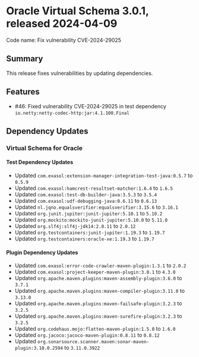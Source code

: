 # Oracle Virtual Schema 3.0.1, released 2024-04-09

Code name: Fix vulnerability CVE-2024-29025

## Summary

This release fixes vulnerabilities by updating dependencies.

## Features

* #46: Fixed vulnerability CVE-2024-29025 in test dependency `io.netty:netty-codec-http:jar:4.1.100.Final`

## Dependency Updates

### Virtual Schema for Oracle

#### Test Dependency Updates

* Updated `com.exasol:extension-manager-integration-test-java:0.5.7` to `0.5.9`
* Updated `com.exasol:hamcrest-resultset-matcher:1.6.4` to `1.6.5`
* Updated `com.exasol:test-db-builder-java:3.5.3` to `3.5.4`
* Updated `com.exasol:udf-debugging-java:0.6.11` to `0.6.13`
* Updated `nl.jqno.equalsverifier:equalsverifier:3.15.6` to `3.16.1`
* Updated `org.junit.jupiter:junit-jupiter:5.10.1` to `5.10.2`
* Updated `org.mockito:mockito-junit-jupiter:5.10.0` to `5.11.0`
* Updated `org.slf4j:slf4j-jdk14:2.0.11` to `2.0.12`
* Updated `org.testcontainers:junit-jupiter:1.19.3` to `1.19.7`
* Updated `org.testcontainers:oracle-xe:1.19.3` to `1.19.7`

#### Plugin Dependency Updates

* Updated `com.exasol:error-code-crawler-maven-plugin:1.3.1` to `2.0.2`
* Updated `com.exasol:project-keeper-maven-plugin:3.0.1` to `4.3.0`
* Updated `org.apache.maven.plugins:maven-assembly-plugin:3.6.0` to `3.7.1`
* Updated `org.apache.maven.plugins:maven-compiler-plugin:3.11.0` to `3.13.0`
* Updated `org.apache.maven.plugins:maven-failsafe-plugin:3.2.3` to `3.2.5`
* Updated `org.apache.maven.plugins:maven-surefire-plugin:3.2.3` to `3.2.5`
* Updated `org.codehaus.mojo:flatten-maven-plugin:1.5.0` to `1.6.0`
* Updated `org.jacoco:jacoco-maven-plugin:0.8.11` to `0.8.12`
* Updated `org.sonarsource.scanner.maven:sonar-maven-plugin:3.10.0.2594` to `3.11.0.3922`
